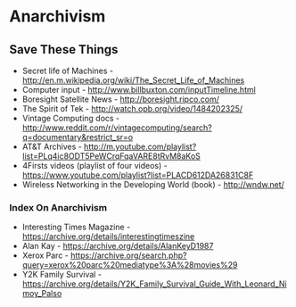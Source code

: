# Anarchivism

## Save These Things

* Secret life of Machines - http://en.m.wikipedia.org/wiki/The_Secret_Life_of_Machines
* Computer input - http://www.billbuxton.com/inputTimeline.html
* Boresight Satellite News - http://boresight.ripco.com/
* The Spirit of Tek - http://watch.opb.org/video/1484202325/
* Vintage Computing docs - http://www.reddit.com/r/vintagecomputing/search?q=documentary&restrict_sr=o
* AT&T Archives - http://m.youtube.com/playlist?list=PLq4ic8ODT5PeWCrqFqaVARE8tRvM8aKoS
* 4Firsts videos (playlist of four videos) - https://www.youtube.com/playlist?list=PLACD612DA26831C8F
* Wireless Networking in the Developing World (book) - http://wndw.net/

### Index On Anarchivism

* Interesting Times Magazine - https://archive.org/details/interestingtimeszine
* Alan Kay - https://archive.org/details/AlanKeyD1987
* Xerox Parc - https://archive.org/search.php?query=xerox%20parc%20mediatype%3A%28movies%29
* Y2K Family Survival - https://archive.org/details/Y2K_Family_Survival_Guide_With_Leonard_Nimoy_Palso